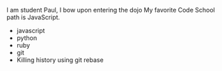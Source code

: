 I am student Paul, I bow upon entering the dojo
My favorite Code School path is JavaScript.
* javascript
* python
* ruby
* git
* Killing history using git rebase